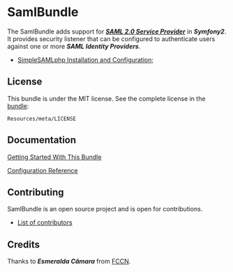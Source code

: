 # SamlBundle #

The SamlBundle adds support for [***SAML 2.0 Service Provider***](https://simplesamlphp.org/ "simpleSAMLphp Web Page") in ***Symfony2***. It provides security listener that can be configured to authenticate users against one or more ***SAML Identity Providers***.


- [SimpleSAMLphp Installation and Configuration](https://simplesamlphp.org/docs/stable/simplesamlphp-install "Installation and Configuration");

## License ##

This bundle is under the MIT license. See the complete license in the [bundle](https://github.com/pdias/SamlBundle/blob/master/Resources/meta/LICENSE "SamlBundle License"):

    Resources/meta/LICENSE

## Documentation ##

[Getting Started With This Bundle](https://github.com/pdias/SamlBundle/blob/master/Resources/doc/index.md)

[Configuration Reference](https://github.com/pdias/SamlBundle/blob/master/Resources/doc/configuration.md)

## Contributing ##

SamlBundle is an open source project and is open for contributions.

- [List of contributors](https://github.com/pdias/SamlBundle/graphs/contributors)



Credits
------

Thanks to ***Esmeralda Câmara*** from [FCCN](http://www.fccn.pt "Fundação para a Ciência e a Tecnologia"). 